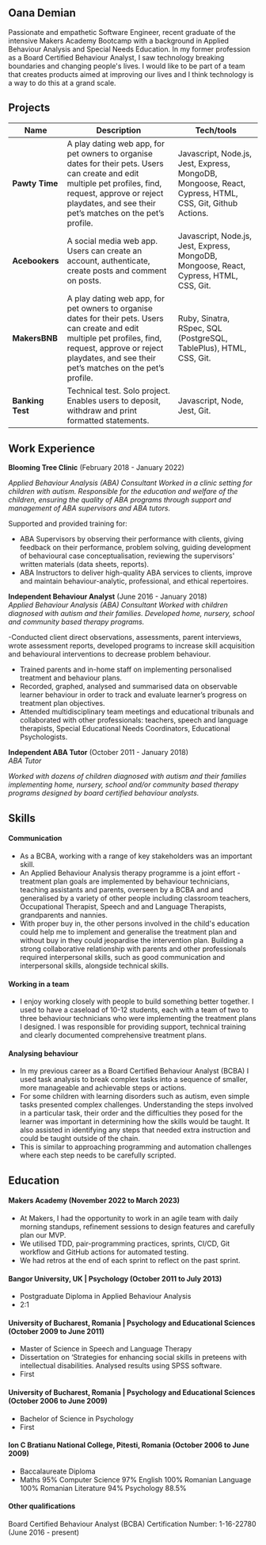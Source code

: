 ## Oana Demian
Passionate and empathetic Software Engineer, recent graduate of the intensive Makers Academy Bootcamp with a background in Applied Behaviour Analysis and Special Needs Education. In my former profession as a Board Certified Behaviour Analyst, I saw technology breaking boundaries and changing people's lives. I would like to be part of a team that creates products aimed at improving our lives and I think technology is a way to do this at a grand scale.

## Projects

| Name                         | Description       | Tech/tools        |
| ---------------------------- | ----------------- | ----------------- |
| **Pawty Time**               | A play dating web app, for pet owners to organise dates for their pets. Users can create and edit multiple pet profiles, find, request, approve or reject playdates, and see their pet’s matches on the pet’s profile. | Javascript, Node.js, Jest, Express, MongoDB, Mongoose, React, Cypress, HTML, CSS, Git, Github Actions. | 
| **Acebookers** | A social media web app. Users can create an account, authenticate, create posts and comment on posts. | Javascript, Node.js, Jest, Express, MongoDB, Mongoose, React, Cypress, HTML, CSS, Git. |
| **MakersBNB**               | A play dating web app, for pet owners to organise dates for their pets. Users can create and edit multiple pet profiles, find, request, approve or reject playdates, and see their pet’s matches on the pet’s profile. | Ruby, Sinatra, RSpec, SQL (PostgreSQL, TablePlus), HTML, CSS, Git. |
| **Banking Test** | Technical test. Solo project. Enables users to deposit, withdraw and print formatted statements. | Javascript, Node, Jest, Git. |


## Work Experience

**Blooming Tree Clinic** (February 2018 - January 2022)  

_Applied Behaviour Analysis (ABA) Consultant_
*Worked in a clinic setting for children with autism. Responsible for the education and welfare of the children, ensuring the quality of ABA programs through support and management of ABA supervisors and ABA tutors.*

Supported and provided training for:

- ABA Supervisors by observing their performance with clients, giving feedback on their performance, problem solving, guiding development of behavioural case conceptualisation, reviewing the supervisors' written materials (data sheets, reports).
- ABA Instructors to deliver high-quality ABA services to clients, improve and maintain behaviour-analytic, professional, and ethical repertoires.


**Independent Behaviour Analyst** (June 2016 - January 2018)  
_Applied Behaviour Analysis (ABA) Consultant_
*Worked with children diagnosed with autism and their families. Developed home, nursery, school and community based therapy programs.*

-Conducted client direct observations, assessments, parent interviews, wrote assessment reports, developed programs to increase skill acquisition and behavioural interventions to decrease problem behaviour.
- Trained parents and in-home staff on implementing personalised treatment and behaviour plans.
- Recorded, graphed, analysed and summarised data on observable learner behaviour in order to track and evaluate learner’s progress on treatment plan objectives.
- Attended multidisciplinary team meetings and educational tribunals and collaborated with other professionals: teachers, speech and language therapists, Special Educational Needs Coordinators, Educational Psychologists.

**Independent ABA Tutor** (October 2011 - January 2018)  
_ABA Tutor_

*Worked with dozens of children diagnosed with autism and their families implementing home, nursery, school and/or community based therapy programs designed by board certified behaviour analysts.*


## Skills

#### Communication
- As a BCBA, working with a range of key stakeholders was an important skill. 
- An Applied Behaviour Analysis therapy programme is a joint effort - treatment plan goals are implemented by behaviour technicians, teaching assistants and parents, overseen by a BCBA and and generalised by a variety of other people including classroom teachers, Occupational Therapist, Speech and and Language Therapists, grandparents and nannies. 
- With proper buy in, the other persons involved in the child's education could help me to implement and generalise the treatment plan and without buy in they could jeopardise the intervention plan. Building a strong collaborative relationship with parents and other professionals required interpersonal skills, such as good communication and interpersonal skills, alongside technical skills.

#### Working in a team
- I enjoy working closely with people to build something better together. I used to have a caseload of 10-12 students, each with a team of two to three behaviour technicians who were implementing the treatment plans I designed. I was responsible for providing support, technical training and clearly documented comprehensive treatment plans. 

#### Analysing behaviour
- In my previous career as a Board Certified Behaviour Analyst (BCBA) I used task analysis to break complex tasks into a sequence of smaller, more manageable and achievable steps or actions.  
- For some children with learning disorders such as autism, even simple tasks presented complex challenges. Understanding the steps involved in a particular task, their order and the difficulties they posed for the learner was important in determining how the skills would be taught. It also assisted in identifying any steps that needed extra instruction and could be taught outside of the chain. 
- This is similar to approaching programming and automation challenges where each step needs to be carefully scripted.


## Education

#### Makers Academy (November 2022 to March 2023)
- At Makers, I had the opportunity to work in an agile team with daily morning standups, refinement sessions to design features and carefully plan our MVP.  
- We utilised TDD, pair-programming practices, sprints, CI/CD, Git workflow and GitHub actions for automated testing. 
- We had retros at the end of each sprint to reflect on the past sprint. 

#### Bangor University, UK | Psychology (October 2011 to July 2013)

- Postgraduate Diploma in Applied Behaviour Analysis 
- 2:1

#### University of Bucharest, Romania | Psychology and Educational Sciences (October 2009 to June 2011)

- Master of Science in Speech and Language Therapy 
- Dissertation on ‘Strategies for enhancing social skills in preteens with intellectual disabilities. Analysed results using SPSS software. 
- First

#### University of Bucharest, Romania | Psychology and Educational Sciences (October 2006 to June 2009)
- Bachelor of Science in Psychology
- First

#### Ion C Bratianu National College, Pitesti, Romania (October 2006 to June 2009)
- Baccalaureate Diploma
- Maths 95% Computer Science 97% English 100% Romanian Language 100% Romanian Literature 94% Psychology 88.5%


#### Other qualifications

Board Certified Behaviour Analyst (BCBA) Certification Number: 1-16-22780 (June 2016 - present)

